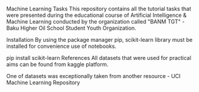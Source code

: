Machine Learning Tasks
This repository contains all the tutorial tasks that were presented during the educational course of Artificial Intelligence & Machine Learning conducted by the organization called "BANM TGT" - Baku Higher Oil School Student Youth Organization.

Installation
By using the package manager pip, scikit-learn library must be installed for convenience use of notebooks.

pip install scikit-learn
References
All datasets that were used for practical aims can be found from kaggle platform.

One of datasets was exceptionally taken from another resource - UCI Machine Learning Repository
